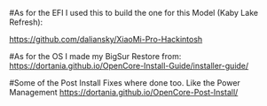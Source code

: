 #As for the EFI I used this to build the one for this Model (Kaby Lake Refresh):

https://github.com/daliansky/XiaoMi-Pro-Hackintosh

#As for the OS I made my BigSur Restore from:
https://dortania.github.io/OpenCore-Install-Guide/installer-guide/

#Some of the Post Install Fixes where done too.
Like the Power Management
https://dortania.github.io/OpenCore-Post-Install/